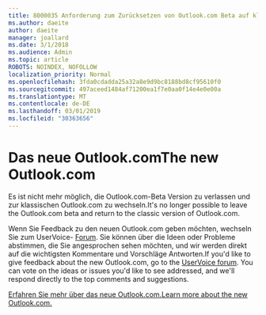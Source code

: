 ```yaml
---
title: 8000035 Anforderung zum Zurücksetzen von Outlook.com Beta auf klassische Outlook.com
ms.author: daeite
author: daeite
manager: joallard
ms.date: 3/1/2018
ms.audience: Admin
ms.topic: article
ROBOTS: NOINDEX, NOFOLLOW
localization_priority: Normal
ms.openlocfilehash: 3fda0cdadda25a32a8e9d9bc8188bd8cf95610f0
ms.sourcegitcommit: 497aceed1484af71200ea1f7e0aa0f14e4e0e00a
ms.translationtype: MT
ms.contentlocale: de-DE
ms.lasthandoff: 03/01/2019
ms.locfileid: "30363656"
---
```

# <a name="the-new-outlookcom"></a><span data-ttu-id="40eca-102">Das neue Outlook.com</span><span class="sxs-lookup"><span data-stu-id="40eca-102">The new Outlook.com</span></span>

<span data-ttu-id="40eca-103">Es ist nicht mehr möglich, die Outlook.com-Beta Version zu verlassen und zur klassischen Outlook.com zu wechseln.</span><span class="sxs-lookup"><span data-stu-id="40eca-103">It's no longer possible to leave the Outlook.com beta and return to the classic version of Outlook.com.</span></span>

<span data-ttu-id="40eca-p101">Wenn Sie Feedback zu den neuen Outlook.com geben möchten, wechseln Sie zum UserVoice- [Forum](https://go.microsoft.com/fwlink/p/?linkid=851599). Sie können über die Ideen oder Probleme abstimmen, die Sie angesprochen sehen möchten, und wir werden direkt auf die wichtigsten Kommentare und Vorschläge Antworten.</span><span class="sxs-lookup"><span data-stu-id="40eca-p101">If you'd like to give feedback about the new Outlook.com, go to the [UserVoice forum](https://go.microsoft.com/fwlink/p/?linkid=851599). You can vote on the ideas or issues you'd like to see addressed, and we'll respond directly to the top comments and suggestions.</span></span>

[<span data-ttu-id="40eca-106">Erfahren Sie mehr über das neue Outlook.com.</span><span class="sxs-lookup"><span data-stu-id="40eca-106">Learn more about the new Outlook.com.</span></span>](https://go.microsoft.com/fwlink/p/?linkid=874356)